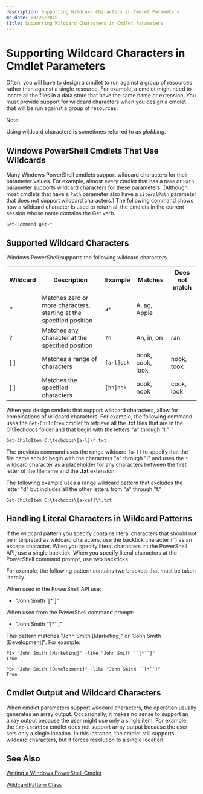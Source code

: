 ```yaml
---
description: Supporting Wildcard Characters in Cmdlet Parameters
ms.date: 08/26/2019
title: Supporting Wildcard Characters in Cmdlet Parameters
---
```

# Supporting Wildcard Characters in Cmdlet Parameters

Often, you will have to design a cmdlet to run against a group of resources rather than against a
single resource. For example, a cmdlet might need to locate all the files in a data store that have
the same name or extension. You must provide support for wildcard characters when you design a
cmdlet that will be run against a group of resources.

> [!NOTE]
> Using wildcard characters is sometimes referred to as *globbing*.

## Windows PowerShell Cmdlets That Use Wildcards

 Many Windows PowerShell cmdlets support wildcard characters for their parameter values. For
 example, almost every cmdlet that has a `Name` or `Path` parameter supports wildcard characters for
 these parameters. (Although most cmdlets that have a `Path` parameter also have a `LiteralPath`
 parameter that does not support wildcard characters.) The following command shows how a wildcard
 character is used to return all the cmdlets in the current session whose name contains the Get
 verb.

 `Get-Command get-*`

## Supported Wildcard Characters

Windows PowerShell supports the following wildcard characters.

| Wildcard |                             Description                             |  Example   |     Matches      | Does not match |
| -------- | ------------------------------------------------------------------- | ---------- | ---------------- | -------------- |
| *        | Matches zero or more characters, starting at the specified position | `a*`       | A, ag, Apple     |                |
| ?        | Matches any character at the specified position                     | `?n`       | An, in, on       | ran            |
| [ ]      | Matches a range of characters                                       | `[a-l]ook` | book, cook, look | nook, took     |
| [ ]      | Matches the specified characters                                    | `[bn]ook`  | book, nook       | cook, look     |

When you design cmdlets that support wildcard characters, allow for combinations of wildcard
characters. For example, the following command uses the `Get-ChildItem` cmdlet to retrieve all the
.txt files that are in the C:\Techdocs folder and that begin with the letters "a" through "l."

`Get-ChildItem C:\techdocs\[a-l]\*.txt`

The previous command uses the range wildcard `[a-l]` to specify that the file name should begin
with the characters "a" through "l" and uses the `*` wildcard character as a placeholder
for any characters between the first letter of the filename and the **.txt** extension.

The following example uses a range wildcard pattern that excludes the letter "d" but includes all
the other letters from "a" through "f."

`Get-ChildItem C:\techdocs\[a-cef]\*.txt`

## Handling Literal Characters in Wildcard Patterns

If the wildcard pattern you specify contains literal characters that should not be interpreted as
wildcard characters, use the backtick character (`` ` ``) as an escape character. When you specify
literal characters int the PowerShell API, use a single backtick. When you specify literal
characters at the PowerShell command prompt, use two backticks.

For example, the following pattern
contains two brackets that must be taken literally.

When used in the PowerShell API use:

- "John Smith \`[*`]"

When used from the PowerShell command prompt:

- "John Smith \`\`[*\``]"

This pattern matches "John Smith [Marketing]" or "John Smith [Development]". For example:

```
PS> "John Smith [Marketing]" -like "John Smith ``[*``]"
True

PS> "John Smith [Development]" -like "John Smith ``[*``]"
True
```

## Cmdlet Output and Wildcard Characters

When cmdlet parameters support wildcard characters, the operation usually generates an array output.
Occasionally, it makes no sense to support an array output because the user might use only a single
item. For example, the `Set-Location` cmdlet does not support array output because the user sets
only a single location. In this instance, the cmdlet still supports wildcard characters, but it
forces resolution to a single location.

## See Also

[Writing a Windows PowerShell Cmdlet](./writing-a-windows-powershell-cmdlet.md)

[WildcardPattern Class](/dotnet/api/system.management.automation.wildcardpattern)
